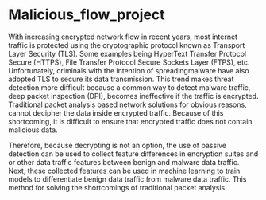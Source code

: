# Malicious_flow_project

With increasing encrypted network flow in recent years, most internet traffic is protected using the cryptographic protocol known as Transport Layer Security (TLS). 
Some examples being HyperText Transfer Protocol Secure (HTTPS), File Transfer Protocol Secure Sockets Layer (FTPS), etc. 
Unfortunately, criminals with the intention of spreadingmalware have also adopted TLS to secure its data transmission. 
This trend makes threat detection more difficult because a common way to detect malware traffic, deep packet inspection (DPI), 
becomes ineffective if the traffic is encrypted.
Traditional packet analysis based network solutions for obvious reasons, cannot decipher the data inside encrypted traffic. Because of this shortcoming, 
it is difficult to ensure that encrypted traffic does not contain malicious data. 

Therefore, because decrypting is not an option, the use of passive detection can be used to collect feature differences in encryption suites and or other data traffic features between benign and malware data traffic.
Next, these collected features can be used in machine learning to train models to differentiate benign data traffic from malware data traffic. 
This method for solving the shortcomings of traditional packet analysis.
